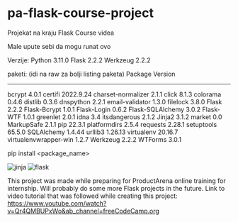 # pa-flask-course-project
Projekat na kraju Flask Course videa


Male upute sebi da mogu runat ovo

Verzije:
Python 3.11.0
Flask 2.2.2
Werkzeug 2.2.2

paketi: (idi na raw za bolji listing paketa)
Package               Version
--------------------- ---------
bcrypt                4.0.1
certifi               2022.9.24
charset-normalizer    2.1.1
click                 8.1.3
colorama              0.4.6
distlib               0.3.6
dnspython             2.2.1
email-validator       1.3.0
filelock              3.8.0
Flask                 2.2.2
Flask-Bcrypt          1.0.1
Flask-Login           0.6.2
Flask-SQLAlchemy      3.0.2
Flask-WTF             1.0.1
greenlet              2.0.1
idna                  3.4
itsdangerous          2.1.2
Jinja2                3.1.2
market                0.0
MarkupSafe            2.1.1
pip                   22.3.1
platformdirs          2.5.4
requests              2.28.1
setuptools            65.5.0
SQLAlchemy            1.4.44
urllib3               1.26.13
virtualenv            20.16.7
virtualenvwrapper-win 1.2.7
Werkzeug              2.2.2
WTForms               3.0.1

pip install <package_name>

![jinja](https://user-images.githubusercontent.com/94745320/204812007-34da49db-c855-4950-9abf-d814b706c7ea.png)
![flask](https://user-images.githubusercontent.com/94745320/204812221-94b66165-74ce-4fa1-932d-70a3702167b1.png)

This project was made while preparing for ProductArena online training for internship.
Will probably do some more Flask projects in the future.
Link to video tutorial that was followed while creating this project: https://www.youtube.com/watch?v=Qr4QMBUPxWo&ab_channel=freeCodeCamp.org
